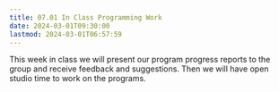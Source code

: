 ```yaml
---
title: 07.01 In Class Programming Work
date: 2024-03-01T09:30:00
lastmod: 2024-03-01T06:57:59
---
```


This week in class we will present our program progress reports to the group and receive feedback and suggestions. Then we will have open studio time to work on the programs.

